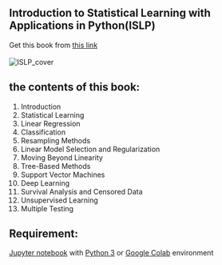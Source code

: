 ## Introduction to Statistical Learning with Applications in Python(ISLP) 

Get this book from [this link](https://www.statlearning.com/)<br><br>
![ISLP_cover](https://github.com/mahdighadami/Introduction_to_Statistical_Learning/assets/52679706/11e3f4d7-4504-43f1-9c59-755f8d89b912)

## the contents of this book: 

1. Introduction
2. Statistical Learning   
3. Linear Regression
4. Classification
5. Resampling Methods
6. Linear Model Selection and Regularization
7. Moving Beyond Linearity
8. Tree-Based Methods
9. Support Vector Machines
10. Deep Learning
11. Survival Analysis and Censored Data
12. Unsupervised Learning
13. Multiple Testing

## Requirement:
[Jupyter notebook](https://jupyter.org/install) with [Python 3](https://www.python.org/downloads/) or [Google Colab](https://colab.research.google.com/notebook) environment

